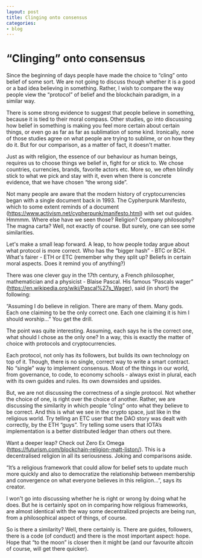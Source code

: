 ```yaml
---
layout: post
title: Clinging onto consensus
categories:
- blog
---
```


# “Clinging” onto consensus


Since the beginning of days people have made the choice to “cling” onto belief of some sort. We are not going to discuss though whether it is a good or a bad idea believing in something. Rather, I wish to compare the way people view the “protocol” of belief and the blockchain paradigm, in a similar way.

There is some strong evidence to suggest that people believe in something, because it is tied to their moral compass. Other studies, go into discussing how belief in something is making you feel more certain about certain things, or even go as far as far as sublimation of some kind. Ironically, none of those studies agree on what people are trying to sublime, or on how they do it. But for our comparison, as a matter of fact, it doesn't matter. 

Just as with religion, the essence of our behaviour as human beings, requires us to choose things we belief in, fight for or stick to. 
We chose countries, currencies, brands, favorite actors etc. More so, we often blindly stick to what we pick and stay with it, even when there is concrete evidence, that we have chosen “the wrong side”.   

Not many people are aware that the modern history of cryptocurrencies began with a single document back in 1993. The Cypherpunk Manifesto, which to some extent reminds of a  document (https://www.activism.net/cypherpunk/manifesto.html) with set out guides. Hmmmm. Where else have we seen those? Religion? Company philosophy? The magna carta? Well, not exactly of course. But surely, one can see some similarities.  

Let's make a small leap forward. A leap, to how people today argue about what protocol is more correct. Who has the “bigger hash” - BTC or BCH. What's fairer - ETH or ETC (remember why they split up? Beliefs in certain moral aspects. Does it remind you of anything?)

There was one clever guy in the 17th century, a French philosopher, mathematician and a physicist - Blaise Pascal. His famous “Pascals wager” (https://en.wikipedia.org/wiki/Pascal%27s_Wager), said (in short) the following: 

“Assuming I do believe in religion. There are many of them. Many gods. Each one claiming to be the only correct one. Each one claiming it is him I should worship…” You get the drill.

The point was quite interesting. Assuming, each says he is the correct one, what should I chose as the only one? In a way, this is exactly the matter of choice with protocols and cryptocurrencies. 

Each protocol, not only has its followers, but builds its own technology on top of it. Though, there is no single, correct way to write a smart contract. No “single” way to implement consensus. Most of the things in our world, from governance, to code, to economy schools - always exist in plural, each with its own guides and rules. Its own downsides and upsides.

But, we are not discussing the correctness of a single protocol. Not whether the choice of one, is right over the choice of another. Rather, we are discussing the similarity in which people “cling” onto what they believe to be correct. And this is what we see in the crypto space, just like in the religious world. Try telling an ETC user that the DAO story was dealt with correctly, by the ETH “guys”. Try telling some users that IOTA’s implementation is a better distributed ledger than others out there.

Want a deeper leap? Check out Zero Ex Omega (https://futurism.com/blockchain-religion-matt-liston/). This is a decentralised religion in all its seriousness. Joking and comparisons aside. 

“It’s a religious framework that could allow for belief sets to update much more quickly and also to democratize the relationship between membership and convergence on what everyone believes in this religion...”, says its creator. 

I won't go into discussing whether he is right or wrong by doing what he does. But he is certainly spot on in comparing how religious frameworks, are almost identical with the way some decentralized projects are being run, from a philosophical aspect of things, of course.

So is there a similarity? Well, there certainly is. There are guides, followers, there is a code (of conduct) and there is the most important aspect: hope. Hope that “to the moon” is closer then it might be (and our favourite altcoin of course, will get there quicker).  
